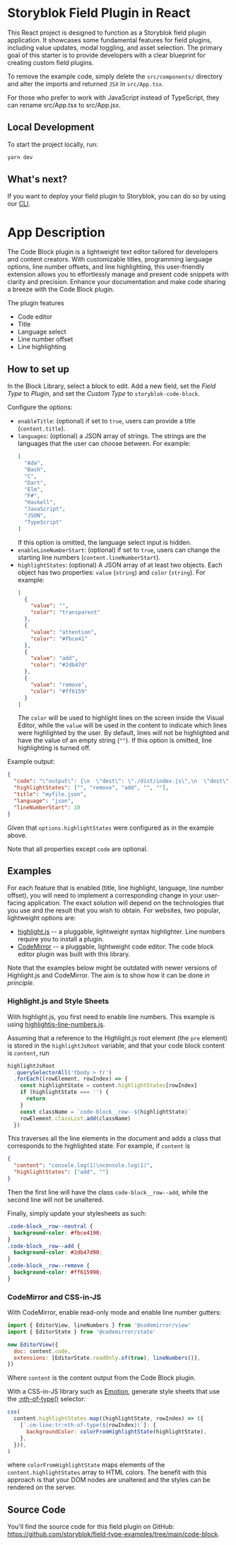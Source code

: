 # Storyblok Field Plugin in React

This React project is designed to function as a Storyblok field plugin application. It showcases some fundamental features for field plugins, including value updates, modal toggling, and asset selection. The primary goal of this starter is to provide developers with a clear blueprint for creating custom field plugins.

To remove the example code, simply delete the `src/components/` directory and alter the imports and returned `JSX` in `src/App.tsx`.

For those who prefer to work with JavaScript instead of TypeScript, they can rename src/App.tsx to src/App.jsx.

## Local Development

To start the project locally, run:

```bash
yarn dev
```

## What's next?

If you want to deploy your field plugin to Storyblok, you can do so by using our [CLI](https://www.npmjs.com/package/@storyblok/field-plugin-cli).

# App Description

The Code Block plugin is a lightweight text editor tailored for developers and content creators. With customizable titles, programming language options, line number offsets, and line highlighting, this user-friendly extension allows you to effortlessly manage and present code snippets with clarity and precision. Enhance your documentation and make code sharing a breeze with the Code Block plugin.

The plugin features

- Code editor
- Title
- Language select
- Line number offset
- Line highlighting

## How to set up

In the Block Library, select a block to edit. Add a new field, set the _Field Type_ to _Plugin_, and set the _Custom Type_ to `storyblok-code-block`.

Configure the options:

- `enableTitle`: (optional) if set to `true`, users can provide a title (`content.title`).
- `languages`: (optional) a JSON array of strings. The strings are the languages that the user can choose between. For example:
  ```json
  [
    "Ada",
    "Bash",
    "C",
    "Dart",
    "Elm",
    "F#",
    "Haskell",
    "JavaScript",
    "JSON",
    "TypeScript"
  ]
  ```
  If this option is omitted, the language select input is hidden.
- `enableLineNumberStart`: (optional) if set to `true`, users can change the starting line numbers (`content.lineNumberStart`).
- `highlightStates`: (optional) A JSON array of at least two objects. Each object has two properties: `value` (`string`) and `color` (`string`). For example:
  ```json
  [
    {
      "value": "",
      "color": "transparent"
    },
    {
      "value": "attention",
      "color": "#fbce41"
    },
    {
      "value": "add",
      "color": "#2db47d"
    },
    {
      "value": "remove",
      "color": "#ff6159"
    }
  ]
  ```
  The `color` will be used to highlight lines on the screen inside the Visual Editor, while the `value` will be used in the content to indicate which lines were highlighted by the user. By default, lines will not be highlighted and have the value of an empty string (`""`).
  If this option is omitted, line highlighting is turned off.

Example output:

```json
{
  "code": "\"output\": {\n  \"dest\": \"./dist/index.js\",\n  \"dest\": \"./dist/index.cjs\",\n  \"types\": \"./dist/types.d.ts\",\n}",
  "highlightStates": ["", "remove", "add", "", ""],
  "title": "myfile.json",
  "language": "json",
  "lineNumberStart": 10
}
```

Given that `options.highlightStates` were configured as in the example above.

Note that all properties except `code` are optional.

## Examples

For each feature that is enabled (title, line highlight, language, line number offset), you will need to implement a corresponding change in your user-facing application. The exact solution will depend on the technologies that you use and the result that you wish to obtain. For websites, two popular, lightweight options are:

- [highlight.js](https://highlightjs.org/) -- a pluggable, lightweight syntax highlighter. Line numbers require you to install a plugin.
- [CodeMirror](https://codemirror.net/) -- a pluggable, lightweight code editor. The code block editor plugin was built with this library.

Note that the examples below might be outdated with newer versions of Highlight.js and CodeMirror. The aim is to show how it can be done _in principle_.

### Highlight.js and Style Sheets

With highlight.js, you first need to enable line numbers. This example is using [highlightjs-line-numbers.js](https://www.npmjs.com/package/highlightjs-line-numbers.js).

Assuming that a reference to the Highlight.js root element (the `pre` element) is stored in the `highlightJsRoot` variable, and that your code block content is `content`, run

```js
highlightJsRoot
  .querySelectorAll('tbody > tr')
  .forEach((rowElement, rowIndex) => {
    const highlightState = content.highlightStates[rowIndex]
    if (highlightState === '') {
      return
    }
    const className = `code-block__row--${highlightState}`
    rowElement.classList.add(className)
  })
```

This traverses all the line elements in the document and adds a class that corresponds to the highlighted state. For example, if `content` is

```json
{
  "content": "console.log(1)\nconsole.log(1)",
  "highlightStates": ["add", ""]
}
```

Then the first line will have the class `code-block__row--add`, while the second line will not be unaltered.

Finally, simply update your stylesheets as such:

```css
.code-block__row--neutral {
  background-color: #fbce4190;
}
.code-block__row--add {
  background-color: #2db47d90;
}
.code-block__row--remove {
  background-color: #ff615990;
}
```

### CodeMirror and CSS-in-JS

With CodeMirror, enable read-only mode and enable line number gutters:

```js
import { EditorView, lineNumbers } from '@codemirror/view'
import { EditorState } from '@codemirror/state'

new EditorView({
  doc: content.code,
  extensions: [EditorState.readOnly.of(true), lineNumbers()],
})
```

Where `content` is the content output from the Code Block plugin.

With a CSS-in-JS library such as [Emotion](https://emotion.sh), generate style sheets that use the [:nth-of-type()](https://developer.mozilla.org/en-US/docs/Web/CSS/:nth-of-type) selector:

```js
css(
  content.highlightStates.map((highlightState, rowIndex) => ({
    [`.cm-line:tr:nth-of-type(${rowIndex})`]: {
      backgroundColor: colorFromHighlightState(highlightState),
    },
  })),
)
```

where `colorFromHighlightState` maps elements of the `content.highlightStates` array to HTML colors. The benefit with this approach is that your DOM nodes are unaltered and the styles can be rendered on the server.

## Source Code

You'll find the source code for this field plugin on GitHub: https://github.com/storyblok/field-type-examples/tree/main/code-block.
